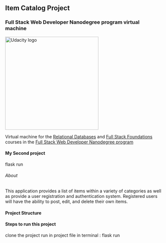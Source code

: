 ## Item Catalog Project

### Full Stack Web Developer Nanodegree program virtual machine

<a href="https://www.udacity.com/">
  <img src="https://s3-us-west-1.amazonaws.com/udacity-content/rebrand/svg/logo.min.svg" width="300" alt="Udacity logo">
</a>

Virtual machine for the [Relational Databases](https://www.udacity.com/course/intro-to-relational-databases--ud197) and [Full Stack Foundations](https://www.udacity.com/course/full-stack-foundations--ud088) courses in the [Full Stack Web Developer Nanodegree program](https://www.udacity.com/course/full-stack-web-developer-nanodegree--nd004)

#### My Second project

flask run

###### About

This application provides a list of items within a variety of categories as well as provide a user registration and authentication system. Registered users will have the ability to post, edit, and delete their own items.

#### Project Structure

#### Steps to run this project

clone the project
run in project file in terminal : flask run
